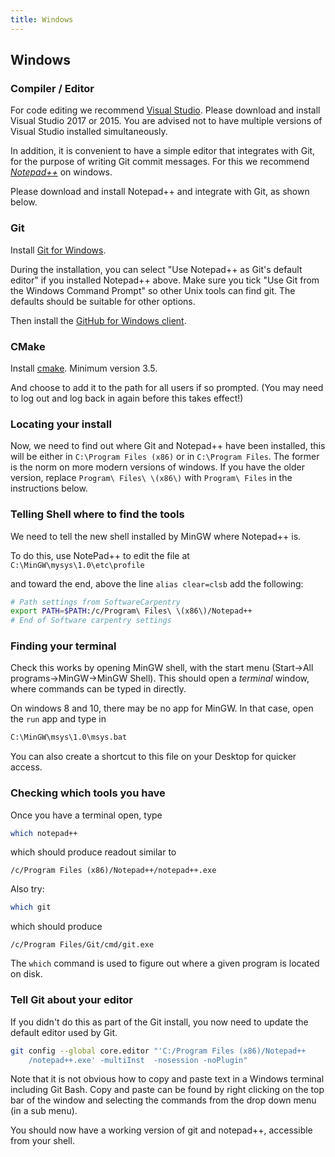 ```yaml
---
title: Windows
---
```


## Windows

### Compiler / Editor

For code editing we recommend [Visual Studio](https://visualstudio.microsoft.com/downloads/).
Please download and install Visual Studio 2017 or 2015. You are advised not
to have multiple versions of Visual Studio installed simultaneously. 

In addition, it is convenient to have a simple editor that integrates with Git,
for the purpose of writing Git commit messages. For this we recommend
[*Notepad++*](http://notepad-plus-plus.org/) on windows. 

Please download and install Notepad++ and integrate with Git, as shown below.

### Git

Install [Git for Windows](http://gitforwindows.org/).

During the installation, you can select "Use Notepad++ as Git's default editor" if you installed Notepad++ above.
Make sure you tick "Use Git from the Windows Command Prompt" so other Unix tools can find git.
The defaults should be suitable for other options.

Then install the [GitHub for Windows client](http://windows.github.com/).

### CMake

Install [cmake](http://www.cmake.org/cmake/resources/software.html). Minimum version 3.5.

And choose to add it to the path for all users if so prompted.
(You may need to log out and log back in again before this takes effect!)

### Locating your install

Now, we need to find out where Git and Notepad++ have been installed, this will be either in
`C:\Program Files (x86)` or in `C:\Program Files`. The former is the norm on more modern versions of windows.
If you have the older version, replace `Program\ Files\ \(x86\)` with `Program\ Files` in the instructions below.

### Telling Shell where to find the tools

We need to tell the new shell installed by MinGW where Notepad++ is.

To do this, use NotePad++ to edit the file at `C:\MinGW\mysys\1.0\etc\profile`

and toward the end, above the line `alias clear=clsb` add the following:

``` Bash
# Path settings from SoftwareCarpentry
export PATH=$PATH:/c/Program\ Files\ \(x86\)/Notepad++
# End of Software carpentry settings
```


### Finding your terminal

Check this works by opening MinGW shell, with the start menu (Start->All programs->MinGW->MinGW
Shell). This should open a *terminal* window, where commands can be typed in directly.

On windows 8 and 10,
there may be no app for MinGW. In that case, open the ``run`` app and type in

``` Bash
C:\MinGW\msys\1.0\msys.bat
```

You can also create a shortcut to this file on your Desktop for quicker access.

### Checking which tools you have

Once you have a terminal open, type

``` Bash
which notepad++
```

which should produce readout similar to

```
/c/Program Files (x86)/Notepad++/notepad++.exe
```

Also try:

``` Bash
which git
```

which should produce

```
/c/Program Files/Git/cmd/git.exe
```

The ``which`` command is used to figure out where a given program is located on disk.

### Tell Git about your editor

If you didn't do this as part of the Git install, you now need to update the default editor used by Git.

``` Bash
git config --global core.editor "'C:/Program Files (x86)/Notepad++
	/notepad++.exe' -multiInst  -nosession -noPlugin"
```

Note that it is not obvious how to copy and paste text in a Windows terminal including Git Bash.
Copy and paste can be found by right clicking on the top bar of the window and selecting the
commands from the drop down menu (in a sub menu).  

You should now have a working version of git and notepad++, accessible from your shell.
